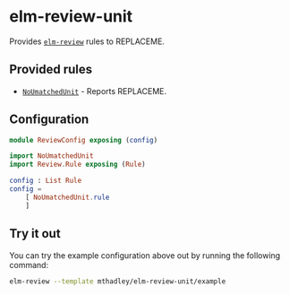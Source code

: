 # elm-review-unit

Provides [`elm-review`](https://package.elm-lang.org/packages/jfmengels/elm-review/latest/) rules to REPLACEME.


## Provided rules

- [`NoUmatchedUnit`](https://package.elm-lang.org/packages/mthadley/elm-review-unit/1.0.0/NoUmatchedUnit) - Reports REPLACEME.


## Configuration

```elm
module ReviewConfig exposing (config)

import NoUmatchedUnit
import Review.Rule exposing (Rule)

config : List Rule
config =
    [ NoUmatchedUnit.rule
    ]
```


## Try it out

You can try the example configuration above out by running the following command:

```bash
elm-review --template mthadley/elm-review-unit/example
```
